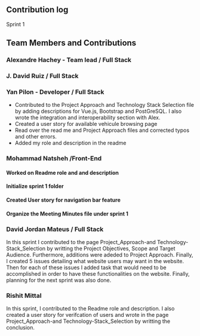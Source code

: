 ## Contribution log 
Sprint 1

## Team Members and Contributions

### Alexandre Hachey - Team lead / Full Stack



### J. David Ruiz / Full Stack



### Yan Pilon - Developer / Full Stack
- Contributed to the Project Approach and Technology Stack Selection file by adding descriptions for Vue.js, Bootstrap and PostGreSQL. I also wrote the integration and interoperability section with Alex.
- Created a user story for available vehicule browsing page
- Read over the read me and Project Approach files and corrected typos and other errors.
- Added my role and description in the readme



### Mohammad Natsheh /Front-End
#### Worked on Readme role and and description
#### Initialize sprint 1 folder
#### Created User story for navigation bar feature
#### Organize the Meeting Minutes file under sprint 1


### David Jordan Mateus / Full Stack
In this sprint I contributed to the page Project_Approach-and Technology-Stack_Selection by writting the Project Objectives, Scope and Target Audience. Furthermore, additions were adeded to Project Approach. Finally, I created 5 issues detailing what website users may want in the website. Then for each of these issues I added task that would need to be accomplished in order to have these functionalities on the website. Finally, planning for the next sprint was also done.

### Rishit Mittal
In this sprint, I contributed to the Readme role and description. I also created a user story for verifcation of users and wrote in the page Project_Approach-and Technology-Stack_Selection by writting the conclusion.  


